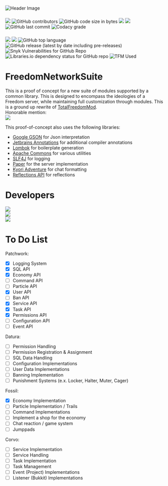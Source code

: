 [Google GSON]: https://github.com/google/gson "Google GSON"

[Jetbrains Annotations]: https://github.com/JetBrains/JetBrains.Annotations "JetBrains Annotations"

[Lombok]: https://github.com/projectlombok/lombok "Lombok"

[Apache Commons]: https://github.com/apache/commons-lang "Apache Commons"

[SLF4J]: https://github.com/qos-ch/slf4j "SLF4J"

[Paper]: https://github.com/PaperMC/Paper "Paper"

[Kyori Adventure]: https://github.com/KyoriPowered/adventure "Kyori Adventure"

[Reflections API]: https://github.com/ronmamo/reflections "Reflections API"

[TotalFreedomMod]: https://github.com/AtlasMediaGroup/TotalFreedomMod "TotalFreedomMod"

#####

![Header Image](https://media.discordapp.net/attachments/436759124953399296/1107175759941996544/20230514_002037_0000.png)

###

[<img src="https://img.shields.io/static/v1?label=%20&message=Help%20Wanted&color=red&style=for-the-badge">](https://discord.gg/4PdtmrVNRx)
![GitHub contributors](https://img.shields.io/github/contributors/SimplexDevelopment/FreedomNetworkSuite?style=for-the-badge)
![GitHub code size in bytes](https://img.shields.io/github/languages/code-size/SimplexDevelopment/FreedomNetworkSuite?style=for-the-badge)
[<img src="https://img.shields.io/github/issues/SimplexDevelopment/FreedomNetworkSuite?style=for-the-badge">](https://github.com/SimplexDevelopment/FreedomNetworkSuite/issues)
[<img src="https://img.shields.io/github/issues-pr/SimplexDevelopment/FreedomNetworkSuite?style=for-the-badge">](https://github.com/SimplexDevelopment/FreedomNetworkSuite/pulls)
![GitHub last commit](https://img.shields.io/github/last-commit/SimplexDevelopment/FreedomNetworkSuite?style=for-the-badge)
![Codacy grade](https://img.shields.io/codacy/grade/7a0fa4694878444dabc6cc2804fbf125?style=for-the-badge)

###

[<img src="https://img.shields.io/static/v1?label=Roadmap&message=Google%20Docs&color=4285F4&style=for-the-badge&logo=googledrive">](https://docs.google.com/document/d/197fwNo076RsCiPW6e6QWaGEzTGnDcRuf5FBA6lNeiPE)
[<img src="https://img.shields.io/github/license/SimplexDevelopment/FreedomNetworkSuite?style=for-the-badge">](https://github.com/SimplexDevelopment/FreedomNetworkSuite/blob/kitchen-sink/LICENSE.md)
![GitHub top language](https://img.shields.io/github/languages/top/SimplexDevelopment/FreedomNetworkSuite?style=for-the-badge&logo=github)
![GitHub release (latest by date including pre-releases)](https://img.shields.io/github/v/release/SimplexDevelopment/FreedomNetworkSuite?include_prereleases&style=for-the-badge&logo=github)
![Snyk Vulnerabilities for GitHub Repo](https://img.shields.io/snyk/vulnerabilities/github/SimplexDevelopment/FreedomNetworkSuite?style=for-the-badge)
![Libraries.io dependency status for GitHub repo](https://img.shields.io/librariesio/github/SimplexDevelopment/FreedomNetworkSuite?style=for-the-badge)
![TFM Used](https://img.shields.io/static/v1?label=TFM%20Code%20Used&message=0%25&color=red&style=for-the-badge&logo=tensorflow)

# FreedomNetworkSuite

This is a proof of concept for a new suite of modules supported by a common library.
This is designed to encompass the ideologies of a Freedom server, while maintaining full customization through modules.
This is a ground up rewrite of [TotalFreedomMod].
<br>
Honorable mention:
<br>
[<img src="https://img.shields.io/static/v1?label=Plex&message=A%20New%20Freedom%20Plugin&color=4285F4&style=flat-square&logo=plex)">](https://github.com/plexusorg/Plex)

This proof-of-concept also uses the following libraries:

- [Google GSON] for Json interpretation
- [Jetbrains Annotations] for additional compiler annotations
- [Lombok] for boilerplate generation
- [Apache Commons] for various utilities
- [SLF4J] for logging
- [Paper] for the server implementation
- [Kyori Adventure] for chat formatting
- [Reflections API] for reflections

# Developers

[<img src="https://img.shields.io/static/v1?label=Developer&message=Patches&color=blueviolet&style=for-the-badge&logo=intellijidea">](https://github.com/Paldiu)
<br />
[<img src="https://img.shields.io/static/v1?label=Developer&message=Video&color=blueviolet&style=for-the-badge&logo=intellijidea">](https://github.com/VideoGameSmash12)
<br />
[<img src="https://img.shields.io/static/v1?label=Developer&message=Allink&color=blueviolet&style=for-the-badge&logo=intellijidea">](https://github.com/allinkdev)

# To Do List

Patchwork:

- [x] Logging System
- [x] SQL API
- [x] Economy API
- [ ] Command API
- [ ] Particle API
- [x] User API
- [ ] Ban API
- [x] Service API
- [x] Task API
- [x] Permissions API
- [ ] Configuration API
- [ ] Event API

Datura:

- [ ] Permission Handling
- [ ] Permission Registration & Assignment
- [ ] SQL Data Handling
- [ ] Configuration Implementations
- [ ] User Data Implementations
- [ ] Banning Implementation
- [ ] Punishment Systems (e.x. Locker, Halter, Muter, Cager)

Fossil:

- [x] Economy Implementation
- [ ] Particle Implementation / Trails
- [ ] Command Implementations
- [ ] Implement a shop for the economy
- [ ] Chat reaction / game system
- [ ] Jumppads

Corvo:

- [ ] Service Implementation
- [ ] Service Handling
- [ ] Task Implementation
- [ ] Task Management
- [ ] Event (Project) Implementations
- [ ] Listener (Bukkit) Implementations
